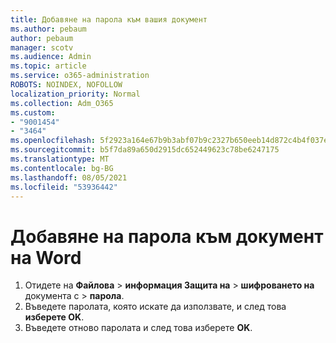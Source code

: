 ```yaml
---
title: Добавяне на парола към вашия документ
ms.author: pebaum
author: pebaum
manager: scotv
ms.audience: Admin
ms.topic: article
ms.service: o365-administration
ROBOTS: NOINDEX, NOFOLLOW
localization_priority: Normal
ms.collection: Adm_O365
ms.custom:
- "9001454"
- "3464"
ms.openlocfilehash: 5f2923a164e67b9b3abf07b9c2327b650eeb14d872c4b4f037e0c82a209c5728
ms.sourcegitcommit: b5f7da89a650d2915dc652449623c78be6247175
ms.translationtype: MT
ms.contentlocale: bg-BG
ms.lasthandoff: 08/05/2021
ms.locfileid: "53936442"
---
```

# <a name="add-a-password-to-a-word-document"></a>Добавяне на парола към документ на Word

1. Отидете на **Файлова**  >  **информация Защита на**  >  **шифроването на** документа с  >  **парола**.
2. Въведете паролата, която искате да използвате, и след това **изберете OK**.
3. Въведете отново паролата и след това изберете **OK**.